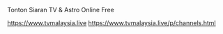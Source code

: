 Tonton Siaran TV & Astro Online Free

https://www.tvmalaysia.live
https://www.tvmalaysia.live/p/channels.html
